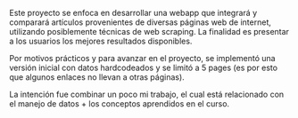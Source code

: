 Este proyecto se enfoca en desarrollar una webapp que integrará y comparará artículos provenientes de diversas páginas web de internet, utilizando posiblemente técnicas de web scraping. La finalidad es presentar a los usuarios los mejores resultados disponibles.

Por motivos prácticos y para avanzar en el proyecto, se implementó una versión inicial con datos hardcodeados y se limitó a 5 pages (es por esto que algunos enlaces no llevan a otras páginas).

La intención fue combinar un poco mi trabajo, el cual está relacionado con el manejo de datos + los conceptos aprendidos en el curso.